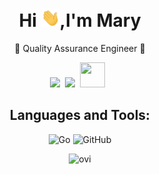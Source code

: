 <h1 align="center">Hi <img src="https://raw.githubusercontent.com/ABSphreak/ABSphreak/master/gifs/Hi.gif" width="30px">,I'm Mary</h1>
<p align="center">🌸 Quality Assurance Engineer 🌸</p>
<p align='center'> 
  <a href="https://www.instagram.com/maruuurb/"><img height="40" src="https://upload.wikimedia.org/wikipedia/commons/thumb/e/e7/Instagram_logo_2016.svg/768px-Instagram_logo_2016.svg.png"></a>&nbsp;
  <a href="https://www.linkedin.com/in/maria-urban-4038881a9/"><img height="40" src="https://www.vectorico.com/wp-content/uploads/2018/02/LinkedIn-Icon-squircle.png"></a>&nbsp;
   <a href="https://t.me/Mari_Urban"><img height="40" src="https://papik.pro/uploads/posts/2022-01/thumbs/1643603252_2-papik-pro-p-logotip-telegram-2.png" width="40" height="40"></a>&nbsp;&nbsp;
</p>

<h2 align="center">Languages and Tools:</h2>
<p align='center'>
<img alt="Go" title="Go" height="30" src="https://upload.wikimedia.org/wikipedia/commons/thumb/0/05/Go_Logo_Blue.svg/2560px-Go_Logo_Blue.svg.png">
<img alt="GitHub" title="Go" height="30" src="https://upload.wikimedia.org/wikipedia/commons/9/91/Octicons-mark-github.svg">
</p>
<p align='center'>
  <img src="https://github-readme-stats.vercel.app/api/top-langs?username=Maruuurb&show_icons=true&locale=en&layout=compact&theme=chartreuse-dark" alt="ovi" />
  
</p>

<!--
**Maruuurb/Maruuurb** is a ✨ _special_ ✨ repository because its `README.md` (this file) appears on your GitHub profile.

Here are some ideas to get you started:

- 🔭 I’m currently working on ...
- 🌱 I’m currently learning ...
- 👯 I’m looking to collaborate on ...
- 🤔 I’m looking for help with ...
- 💬 Ask me about ...
- 📫 How to reach me: ...
- 😄 Pronouns: ...
- ⚡ Fun fact: ...
-->
